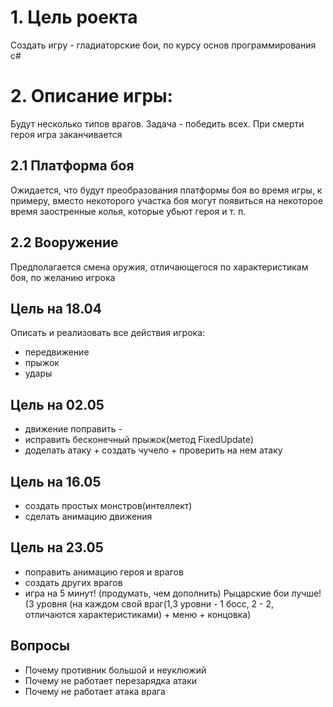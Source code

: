 
# 1. Цель роекта
Создать игру - гладиаторские бои, по курсу основ программирования c#
# 2. Описание игры:
Будут несколько типов врагов. Задача - победить всех. При смерти героя игра заканчивается
## 2.1 Платформа боя
Ожидается, что будут преобразования платформы боя во время игры, к примеру, вместо некоторого участка боя могут появиться на некоторое время заостренные колья, которые убьют героя и т. п.
## 2.2 Вооружение
Предполагается смена оружия, отличающегося по характеристикам боя, по желанию игрока


## Цель на 18.04 ##
Описать и реализовать все действия игрока:
- передвижение
- прыжок
- удары 

## Цель на 02.05 ##
- движение поправить -
- исправить бесконечный прыжок(метод FixedUpdate)
- доделать атаку + создать чучело + проверить на нем атаку

## Цель на 16.05 ##
- создать простых монстров(интеллект)
- сделать анимацию движения

## Цель на 23.05 ##
- поправить анимацию героя и врагов
- создать другиx врагов 
- игра на 5 минут! (продумать, чем дополнить) Рыцарские бои лучше! (3 уровня (на каждом свой враг(1,3 уровни - 1 босс, 2 - 2, отличаются характеристиками) + меню + концовка)

## Вопросы ##
- Почему противник большой и неуклюжий
- Почему не работает перезарядка атаки
- Почему не работает атака врага
